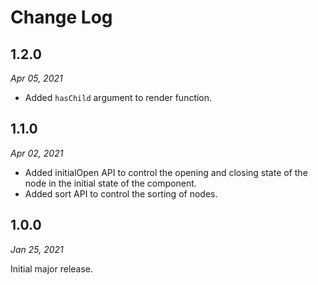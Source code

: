 # Change Log

## 1.2.0
_Apr 05, 2021_

- Added `hasChild` argument to render function.

## 1.1.0
_Apr 02, 2021_

- Added initialOpen API to control the opening and closing state of the node in the initial state of the component.
- Added sort API to control the sorting of nodes.

## 1.0.0
_Jan 25, 2021_

Initial major release.